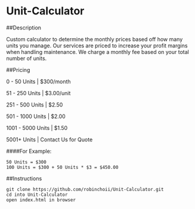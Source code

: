 # Unit-Calculator
##Description

Custom calculator to determine the monthly prices based off how many units you manage. Our services are priced to increase your profit margins when handling maintenance. We charge a monthly fee based on your total number of units.

##Pricing

0 - 50 Units | $300/month

51 - 250 Units | $3.00/unit

251 - 500 Units | $2.50

501 - 1000 Units | $2.00

1001 - 5000 Units | $1.50

5001+ Units | Contact Us for Quote

####For Example:

```
50 Units = $300
100 Units = $300 + 50 Units * $3 = $450.00
```


##Instructions
```
git clone https://github.com/robinchoii/Unit-Calculator.git
cd into Unit-Calculator
open index.html in browser
```
